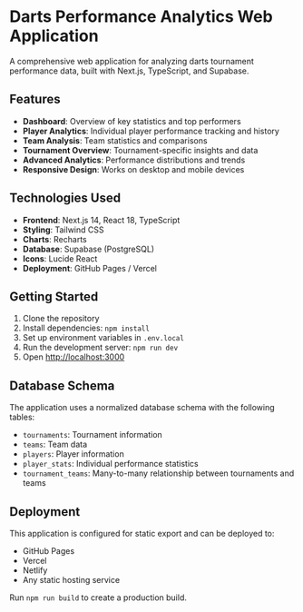 # Darts Performance Analytics Web Application

A comprehensive web application for analyzing darts tournament performance data, built with Next.js, TypeScript, and Supabase.

## Features

- **Dashboard**: Overview of key statistics and top performers
- **Player Analytics**: Individual player performance tracking and history
- **Team Analysis**: Team statistics and comparisons
- **Tournament Overview**: Tournament-specific insights and data
- **Advanced Analytics**: Performance distributions and trends
- **Responsive Design**: Works on desktop and mobile devices

## Technologies Used

- **Frontend**: Next.js 14, React 18, TypeScript
- **Styling**: Tailwind CSS
- **Charts**: Recharts
- **Database**: Supabase (PostgreSQL)
- **Icons**: Lucide React
- **Deployment**: GitHub Pages / Vercel

## Getting Started

1. Clone the repository
2. Install dependencies: `npm install`
3. Set up environment variables in `.env.local`
4. Run the development server: `npm run dev`
5. Open [http://localhost:3000](http://localhost:3000)

## Database Schema

The application uses a normalized database schema with the following tables:
- `tournaments`: Tournament information
- `teams`: Team data
- `players`: Player information
- `player_stats`: Individual performance statistics
- `tournament_teams`: Many-to-many relationship between tournaments and teams

## Deployment

This application is configured for static export and can be deployed to:
- GitHub Pages
- Vercel
- Netlify
- Any static hosting service

Run `npm run build` to create a production build.
